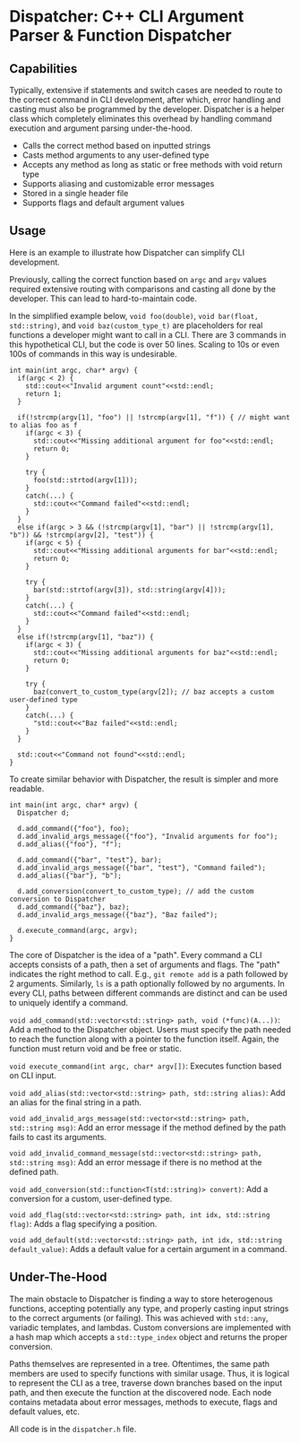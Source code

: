 # Dispatcher: C++ CLI Argument Parser & Function Dispatcher

## Capabilities
Typically, extensive if statements and switch cases are needed to route to the correct command in CLI development, after which, error handling and casting must also be programmed by the developer. Dispatcher is a helper class which completely eliminates this overhead by handling command execution and argument parsing under-the-hood. 
- Calls the correct method based on inputted strings
- Casts method arguments to any user-defined type
- Accepts any method as long as static or free methods with void return type
- Supports aliasing and customizable error messages
- Stored in a single header file
- Supports flags and default argument values

## Usage

Here is an example to illustrate how Dispatcher can simplify CLI development. 

Previously, calling the correct function based on ```argc``` and ```argv``` values required extensive routing with comparisons and casting all done by the developer. This can lead to hard-to-maintain code. 

In the simplified example below, ```void foo(double)```, ```void bar(float, std::string)```, and ```void baz(custom_type_t)``` are placeholders for real functions a developer might want to call in a CLI. There are 3 commands in this hypothetical CLI, but the code is over 50 lines. Scaling to 10s or even 100s of commands in this way is undesirable.

```
int main(int argc, char* argv) {
  if(argc < 2) {
    std::cout<<"Invalid argument count"<<std::endl;
    return 1;
  }

  if(!strcmp(argv[1], "foo") || !strcmp(argv[1], "f")) { // might want to alias foo as f
    if(argc < 3) {
      std::cout<<"Missing additional argument for foo"<<std::endl;
      return 0;
    }

    try {
      foo(std::strtod(argv[1]));
    }
    catch(...) {
      std::cout<<"Command failed"<<std::endl;
    }
  }
  else if(argc > 3 && (!strcmp(argv[1], "bar") || !strcmp(argv[1], "b")) && !strcmp(argv[2], "test")) {
    if(argc < 5) {
      std::cout<<"Missing additional arguments for bar"<<std::endl;
      return 0;
    }

    try {
      bar(std::strtof(argv[3]), std::string(argv[4]));
    }
    catch(...) {
      std::cout<<"Command failed"<<std::endl;
    }
  }
  else if(!strcmp(argv[1], "baz")) {
    if(argc < 3) {
      std::cout<<"Missing additional arguments for baz"<<std::endl;
      return 0;
    }

    try {
      baz(convert_to_custom_type(argv[2]); // baz accepts a custom user-defined type
    }
    catch(...) {
      "std::cout<<"Baz failed"<<std::endl;
    }
  }

  std::cout<<"Command not found"<<std::endl;
}
```

To create similar behavior with Dispatcher, the result is simpler and more readable.
```
int main(int argc, char* argv) {
  Dispatcher d;

  d.add_command({"foo"}, foo);
  d.add_invalid_args_message({"foo"}, "Invalid arguments for foo");
  d.add_alias({"foo"}, "f");

  d.add_command({"bar", "test"}, bar);
  d.add_invalid_args_message({"bar", "test"}, "Command failed");
  d.add_alias({"bar"}, "b");

  d.add_conversion(convert_to_custom_type); // add the custom conversion to Dispatcher
  d.add_command({"baz"}, baz);
  d.add_invalid_args_message({"baz"}, "Baz failed");

  d.execute_command(argc, argv);
}
```

The core of Dispatcher is the idea of a "path". Every command a CLI accepts consists of a path, then a set of arguments and flags. The "path" indicates the right method to call. E.g., ```git remote add``` is a path followed by 2 arguments. Similarly, ```ls``` is a path optionally followed by no arguments. In every CLI, paths between different commands are distinct and can be used to uniquely identify a command.

```void add_command(std::vector<std::string> path, void (*func)(A...))```: Add a method to the Dispatcher object. Users must specify the path needed to reach the function along with a pointer to the function itself. Again, the function must return void and be free or static.

```void execute_command(int argc, char* argv[])```: Executes function based on CLI input.

```void add_alias(std::vector<std::string> path, std::string alias)```: Add an alias for the final string in a path.

```void add_invalid_args_message(std::vector<std::string> path, std::string msg)```: Add an error message if the method defined by the path fails to cast its arguments.

```void add_invalid_command_message(std::vector<std::string> path, std::string msg)```: Add an error message if there is no method at the defined path.

```void add_conversion(std::function<T(std::string)> convert)```: Add a conversion for a custom, user-defined type.

```void add_flag(std::vector<std::string> path, int idx, std::string flag)```: Adds a flag specifying a position.

```void add_default(std::vector<std::string> path, int idx, std::string default_value)```: Adds a default value for a certain argument in a command.

## Under-The-Hood
The main obstacle to Dispatcher is finding a way to store heterogenous functions, accepting potentially any type, and properly casting input strings to the correct arguments (or failing). This was achieved with ```std::any```, variadic templates, and lambdas. Custom conversions are implemented with a hash map which accepts a ```std::type_index``` object and returns the proper conversion.

Paths themselves are represented in a tree. Oftentimes, the same path members are used to specify functions with similar usage. Thus, it is logical to represent the CLI as a tree, traverse down branches based on the input path, and then execute the function at the discovered node. Each node contains metadata about error messages, methods to execute, flags and default values, etc.

All code is in the ```dispatcher.h``` file.
